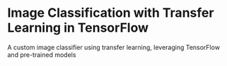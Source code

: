 # Image Classification with Transfer Learning in TensorFlow

A custom image classifier using transfer learning, leveraging TensorFlow and pre-trained models
